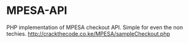 # MPESA-API
PHP implementation of MPESA checkout API. Simple for even the non techies.
http://crackthecode.co.ke/MPESA/sampleCheckout.php


